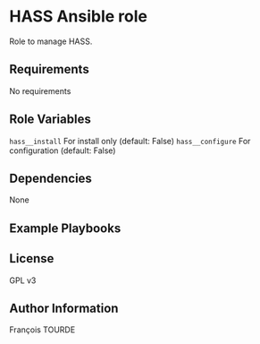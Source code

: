 HASS Ansible role
==================

Role to manage HASS.

Requirements
------------

No requirements

Role Variables
--------------

`hass__install` For install only (default: False)
`hass__configure` For configuration  (default: False)

Dependencies
------------

None

Example Playbooks
-----------------

License
-------

GPL v3

Author Information
------------------

François TOURDE